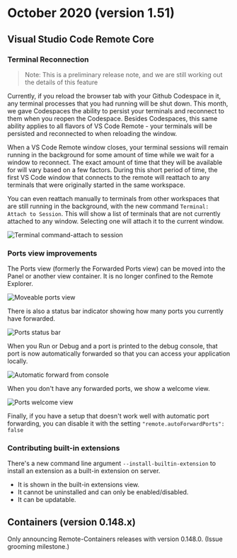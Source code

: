 # October 2020 (version 1.51)

## Visual Studio Code Remote Core

### Terminal Reconnection

> Note: This is a preliminary release note, and we are still working out the details of this feature

Currently, if you reload the browser tab with your Github Codespace in it, any terminal processes that you had running will be shut down. This month, we gave Codespaces the ability to persist your terminals and reconnect to them when you reopen the Codespace. Besides Codespaces, this same ability applies to all flavors of VS Code Remote - your terminals will be persisted and reconnected to when reloading the window.

When a VS Code Remote window closes, your terminal sessions will remain running in the background for some amount of time while we wait for a window to reconnect. The exact amount of time that they will be available for will vary based on a few factors. During this short period of time, the first VS Code window that connects to the remote will reattach to any terminals that were originally started in the same workspace.

You can even reattach manually to terminals from other workspaces that are still running in the background, with the new command `Terminal: Attach to Session`. This will show a list of terminals that are not currently attached to any window. Selecting one will attach it to the current window.

![Terminal command-attach to session](images/1_51/terminal-attach.gif)

### Ports view improvements

The Ports view (formerly the Forwarded Ports view) can be moved into the Panel or another view container. It is no longer confined to the Remote Explorer.

![Moveable ports view](images/1_51/moveable-ports-view.gif)

There is also a status bar indicator showing how many ports you currently have forwarded.

![Ports status bar](images/1_51/ports-statusbar.png)

When you Run or Debug and a port is printed to the debug console, that port is now automatically forwarded so that you can access your application locally.

![Automatic forward from console](images/1_51/auto-forward-console.gif)

When you don't have any forwarded ports, we show a welcome view.

![Ports welcome view](images/1_51/ports-welcome-view.png)

Finally, if you have a setup that doesn't work well with automatic port forwarding, you can disable it with the setting `"remote.autoForwardPorts": false`

### Contributing built-in extensions

There's a new command line argument `--install-builtin-extension` to install an extension as a built-in extension on server.

* It is shown in the built-in extensions view.
* It cannot be uninstalled and can only be enabled/disabled.
* It can be updatable.

## Containers (version 0.148.x)

Only announcing Remote-Containers releases with version 0.148.0. (Issue grooming milestone.)